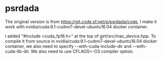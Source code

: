 # psrdada
The original version is from https://git.code.sf.net/p/psrdada/code, I make it work with nvidia/cuda:9.1-cudnn7-devel-ubuntu16.04 docker container.

I added "#include <cuda_fp16.h>" at the top of girt/src/mac_device.hpp. To compile it from source in nvidia/cuda:9.1-cudnn7-devel-ubuntu16.04 docker container, we also need to specify --with-cuda-include-dir and --with-cuda-lib-dir. We also need to use CFLAGS=-O3 compiler option. 
